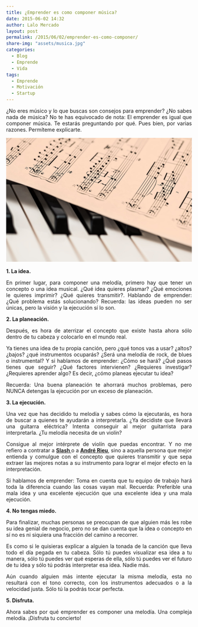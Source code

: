 ```yaml
---
title: ¿Emprender es como componer música?
date: 2015-06-02 14:32
author: Lalo Mercado
layout: post
permalink: /2015/06/02/emprender-es-como-componer/
share-img: "assets/musica.jpg"
categories:
  - Blog
  - Emprende
  - Vida
tags:
  - Emprende
  - Motivación
  - Startup
---
```

<p style="text-align: justify;">
  ¿No eres músico y lo que buscas son consejos para emprender? ¿No sabes nada de música? No te has equivocado de nota: El emprender es igual que componer música. Te estarás preguntando por qué. Pues bien, por varias razones. Permíteme explicarte.
</p>

<p align="center">
  <img width="600" src="/assets/musica.jpg"> 
</p>

<p style="text-align: justify;">
  <strong>1. La idea.</strong>
</p>

<p style="text-align: justify;">
  En primer lugar, para componer una melodía, primero hay que tener un concepto o una idea musical. ¿Qué idea quieres plasmar? ¿Qué emociones le quieres imprimir? ¿Qué quieres transmitir?. Hablando de emprender: ¿Qué problema estás solucionando? Recuerda: las ideas pueden no ser únicas, pero la visión y la ejecución sí lo son.
</p>

<p style="text-align: justify;">
  <span id="more-111672"></span><strong>2. La planeación.</strong>
</p>

<p style="text-align: justify;">
  Después, es hora de aterrizar el concepto que existe hasta ahora sólo dentro de tu cabeza y colocarlo en el mundo real.
</p>

<p style="text-align: justify;">
  Ya tienes una idea de tu propia canción, pero ¿qué tonos vas a usar? ¿altos? ¿bajos? ¿qué instrumentos ocuparás? ¿Será una melodía de rock, de blues o instrumental? Y si hablamos de emprender: ¿Cómo se hará? ¿Qué pasos tienes que seguir? ¿Qué factores intervienen? ¿Requieres investigar? ¿Requieres aprender algo? Es decir, ¿cómo planeas ejecutar tu idea?
</p>

<p style="text-align: justify;">
  Recuerda: Una buena planeación te ahorrará muchos problemas, pero NUNCA detengas la ejecución por un exceso de planeación.
</p>

<p style="text-align: justify;">
  <strong>3. La ejecución.</strong>
</p>

<p style="text-align: justify;">
  Una vez que has decidido tu melodía y sabes cómo la ejecutarás, es hora de buscar a quienes te ayudarán a interpretarla. ¿Ya decidiste que llevará una guitarra eléctrica? Intenta conseguir al mejor guitarrista para interpretarla. ¿Tu melodía necesita de un violín?
</p>

<p style="text-align: justify;">
  Consigue al mejor intérprete de violín que puedas encontrar. Y no me refiero a contratar a <strong><a href="http://en.wikipedia.org/wiki/Slash_%28musician%29" target="_blank">Slash </a></strong>o a <strong><a href="http://en.wikipedia.org/wiki/Andr%C3%A9_Rieu" target="_blank">André Rieu</a></strong>, sino a aquella persona que mejor entienda y comulgue con el concepto que quieres transmitir y que sepa extraer las mejores notas a su instrumento para lograr el mejor efecto en la interpretación.
</p>

<p style="text-align: justify;">
  Si hablamos de emprender: Toma en cuenta que tu equipo de trabajo hará toda la diferencia cuando las cosas vayan mal. Recuerda: Preferible una mala idea y una excelente ejecución que una excelente idea y una mala ejecución.
</p>

<p style="text-align: justify;">
  <strong>4. No tengas miedo.</strong>
</p>

<p style="text-align: justify;">
  Para finalizar, muchas personas se preocupan de que alguien más les robe su idea genial de negocio, pero no se dan cuenta que la idea o concepto en sí no es ni siquiera una fracción del camino a recorrer.
</p>

<p style="text-align: justify;">
  Es como si le quisieras explicar a alguien la tonada de la canción que lleva todo el día pegada en tu cabeza. Sólo tú puedes visualizar esa idea a tu manera, sólo tú puedes ver qué esperas de ella, sólo tú puedes ver el futuro de tu idea y sólo tú podrás interpretar esa idea. Nadie más.
</p>

<p style="text-align: justify;">
  Aún cuando alguien más intente ejecutar la misma melodía, esta no resultará con el tono correcto, con los instrumentos adecuados o a la velocidad justa. Sólo tú la podrás tocar perfecta.
</p>

<p style="text-align: justify;">
  <strong>5. Disfruta.</strong>
</p>

<p style="text-align: justify;">
  Ahora sabes por qué emprender es componer una melodía. Una compleja melodía. ¡Disfruta tu concierto!
</p>
